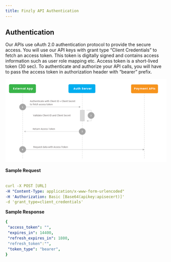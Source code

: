 ```yaml
---
title: Finzly API Authentication 
---
```




## **Authentication**
Our APIs use oAuth 2.0 authentication protocol to provide the secure access. You will use our API keys with grant type “Client Credentials” to fetch an access token. This token is digitally signed and contains access information such as user role mapping etc. Access token is a short-lived token (30 sec). To authenticate and authorize your API calls, you will have to pass the access token in authorization header with “bearer” prefix. 

![image info](./images/auth.png)


**Sample Request**
```yaml Before 

curl -X POST [URL] 
-H "Content-Type: application/x-www-form-urlencoded" 
-H 'Authorization: Basic [Base64(apikey:apisecert)]' 
-d 'grant_type=client_credentials'

```

**Sample Response**

```yaml Before 
{
 "access_token": "",
 "expires_in": 14400,
 "refresh_expires_in": 1800,
 "refresh_token":"",
 "token_type": "bearer",
}

```